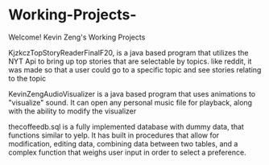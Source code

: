 # Working-Projects-
Welcome!
Kevin Zeng's Working Projects

KjzkczTopStoryReaderFinalF20, is a java based program that utilizes the NYT Api to bring up top stories that are selectable by topics. like reddit, it was made so that a user could go to a specific topic and see stories relating to the topic

KevinZengAudioVisualizer is a java based program that uses animations to "visualize" sound. It can open any personal music file for playback, along with the ability to modify the visualizer

thecoffeedb.sql is a fully implemented database with dummy data, that functions similar to yelp. It has built in procedures that allow for modification, editing data, combining data between two tables, and a complex function that weighs user input in order to select a preference. 

